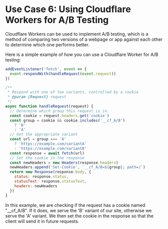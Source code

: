 # Use Case 6: Using Cloudflare Workers for A/B Testing

Cloudflare Workers can be used to implement A/B testing, which is a method of comparing two versions of a webpage or app against each other to determine which one performs better.

Here is a simple example of how you can use a Cloudflare Worker for A/B testing:

```javascript
addEventListener('fetch', event => {
  event.respondWith(handleRequest(event.request))
})

/**
 * Respond with one of two variants, controlled by a cookie
 * @param {Request} request
 */
async function handleRequest(request) {
  // Determine which group this request is in.
  const cookie = request.headers.get('cookie')
  const group = cookie && cookie.includes('__cf_A/B')
    ? 'B'
    : 'A'
  // Get the appropriate variant
  const url = group === 'A'
    ? 'https://example.com/variantA'
    : 'https://example.com/variantB'
  const response = await fetch(url)
  // Set the cookie in the response
  const newHeaders = new Headers(response.headers)
  newHeaders.append('Set-Cookie', `__cf_A/B=${group}; path=/`)
  return new Response(response.body, {
    status: response.status,
    statusText: response.statusText,
    headers: newHeaders
  })
}
```

In this example, we are checking if the request has a cookie named "__cf_A/B". If it does, we serve the 'B' variant of our site, otherwise we serve the 'A' variant. We then set the cookie in the response so that the client will send it in future requests.